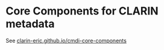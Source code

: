 # Core Components for CLARIN metadata

See [clarin-eric.github.io/cmdi-core-components](http://clarin-eric.github.io/cmdi-core-components)
